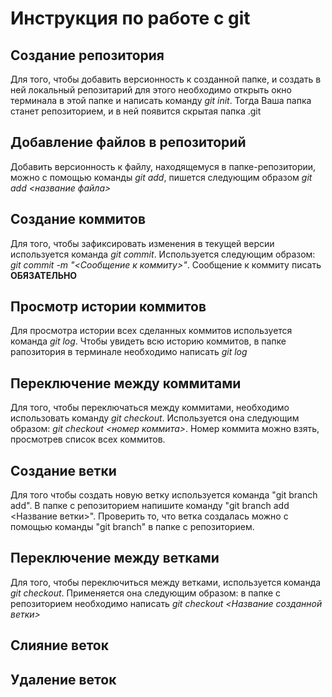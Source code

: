 # Инструкция по работе с git

## Создание репозитория
Для того, чтобы добавить версионность к созданной папке, и создать в ней локальный репозитарий для этого необходимо открыть окно терминала в этой папке и написать команду *git init*. Тогда Ваша папка станет репозиторием, и в ней появится скрытая папка .git

## Добавление файлов в репозиторий
Добавить версионность к файлу, находящемуся в папке-репозитории, можно с помощью команды *git add*, пишется следующим образом *git add <название файла>*

## Создание коммитов
Для того, чтобы зафиксировать изменения в текущей версии используется команда *git commit*. Используется следующим образом: *git commit -m "<Сообщение к коммиту>"*. Сообщение к коммиту писать **ОБЯЗАТЕЛЬНО**

## Просмотр истории коммитов
Для просмотра истории всех сделанных коммитов используется команда *git log*. Чтобы увидеть всю историю коммитов, в папке рапозитория в терминале необходимо написать *git log*

## Переключение между коммитами
Для того, чтобы переключаться между коммитами, необходимо использовать команду *git checkout*. Используется она следующим образом: *git checkout <номер коммита>*. Номер коммита можно взять, просмотрев список всех коммитов.

## Создание ветки
Для того чтобы создать новую ветку используется команда "git branch add". В папке с репозиторием напишите команду "git branch add <Название ветки>". Проверить то, что ветка создалась можно с помощью команды "git branch" в папке с репозиторием.

## Переключение между ветками
Для того, чтобы переключиться между ветками, используется команда *git checkout*. Применяется она следующим образом: в папке с репозиторием необходимо написать *git checkout <Название созданной ветки>*

## Слияние веток

## Удаление веток
